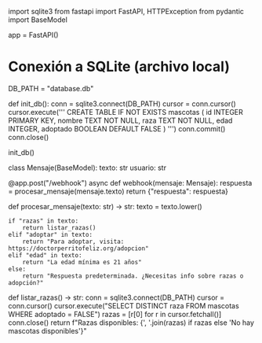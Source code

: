 import sqlite3
from fastapi import FastAPI, HTTPException
from pydantic import BaseModel

app = FastAPI()

# Conexión a SQLite (archivo local)
DB_PATH = "database.db"

def init_db():
    conn = sqlite3.connect(DB_PATH)
    cursor = conn.cursor()
    cursor.execute('''
        CREATE TABLE IF NOT EXISTS mascotas (
            id INTEGER PRIMARY KEY,
            nombre TEXT NOT NULL,
            raza TEXT NOT NULL,
            edad INTEGER,
            adoptado BOOLEAN DEFAULT FALSE
        )
    ''')
    conn.commit()
    conn.close()

init_db()

class Mensaje(BaseModel):
    texto: str
    usuario: str

@app.post("/webhook")
async def webhook(mensaje: Mensaje):
    respuesta = procesar_mensaje(mensaje.texto)
    return {"respuesta": respuesta}

def procesar_mensaje(texto: str) -> str:
    texto = texto.lower()
    
    if "razas" in texto:
        return listar_razas()
    elif "adoptar" in texto:
        return "Para adoptar, visita: https://doctorperritofeliz.org/adopcion"
    elif "edad" in texto:
        return "La edad mínima es 21 años"
    else:
        return "Respuesta predeterminada. ¿Necesitas info sobre razas o adopción?"

def listar_razas() -> str:
    conn = sqlite3.connect(DB_PATH)
    cursor = conn.cursor()
    cursor.execute("SELECT DISTINCT raza FROM mascotas WHERE adoptado = FALSE")
    razas = [r[0] for r in cursor.fetchall()]
    conn.close()
    return f"Razas disponibles: {', '.join(razas) if razas else 'No hay mascotas disponibles'}"
